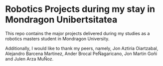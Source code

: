 # Robotics Projects during my stay in Mondragon Unibertsitatea

This repo contains the major projects delivered during my studies as a robotics masters student in Mondragon University.

Additionally, I would like to thank my peers, namely, Jon Aztiria Oiartzabal, Alejandro Barcena Martinez, Ander Brocal PeÑagaricano, Jon Martin Goñi and Julen Arza MuÑoz.